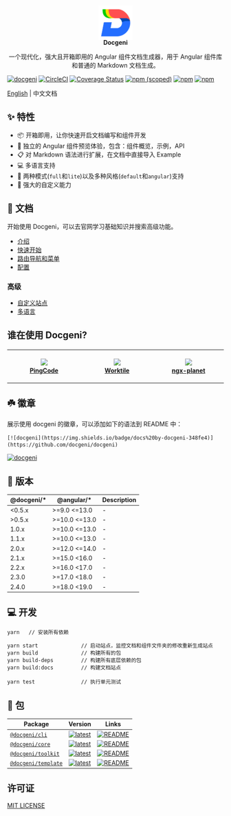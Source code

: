 <p align="center" style="margin-bottom: -20px">
  <a href="https://docgeni.org" target="_blank"><img width="80px" height="80px" src="https://github.com/docgeni/docgeni/blob/master/.docgeni/public/assets/images/logo.png?raw=true" /></a>
</p>
<p align="center">
  <strong>Docgeni</strong>
</p>
<p align="center">
一个现代化，强大且开箱即用的 Angular 组件文档生成器，用于 Angular 组件库和普通的 Markdown 文档生成。
</p>

[![docgeni](https://img.shields.io/badge/docs%20by-docgeni-348fe4)](https://github.com/docgeni/docgeni)
[![CircleCI](https://circleci.com/gh/docgeni/docgeni.svg?style=shield)](https://circleci.com/gh/docgeni/docgeni)
[![Coverage Status][coveralls-image]][coveralls-url]
[![npm (scoped)](https://img.shields.io/npm/v/@docgeni/cli?style=flat)](https://www.npmjs.com/package/@docgeni/cli)
[![npm](https://img.shields.io/npm/dm/@docgeni/cli)](https://www.npmjs.com/package/@docgeni/cli)
[![npm](https://img.shields.io/badge/code_style-prettier-ff69b4.svg?style=flat-square
)](https://github.com/prettier/prettier)


[coveralls-image]: https://coveralls.io/repos/github/docgeni/docgeni/badge.svg?branch=master
[coveralls-url]: https://coveralls.io/github/docgeni/docgeni?branch=master

[English](https://github.com/docgeni/docgeni/blob/master/README.md) | 中文文档

## ✨ 特性
- 📦 开箱即用，让你快速开启文档编写和组件开发
- 🏡 独立的 Angular 组件预览体验，包含：组件概览，示例，API
- 📋 对 Markdown 语法进行扩展，在文档中直接导入 Example
- 💻 多语言支持
- 🎨 两种模式(`full`和`lite`)以及多种风格(`default`和`angular`)支持
- 🚀 强大的自定义能力

## 📖 文档
开始使用 Docgeni，可以去官网学习基础知识并搜索高级功能。
- [介绍](https://docgeni.org/guides/intro)
- [快速开始](https://docgeni.org/guides/getting-started)
- [路由导航和菜单](https://docgeni.org/guides/route-nav-menu)
- [配置](https://docgeni.org/guides/configuration)

### 高级
- [自定义站点](https://docgeni.org/guides/advance/customize)
- [多语言](https://docgeni.org/guides/advance/locales)

## 谁在使用 Docgeni?
<table style="margin-top: 20px;">
  <tr>
    <td width="160" align="center" style="padding: 20px">
      <a target="_blank" href="https://pingcode.com?utm_source=github-docgeni">
        <img src="https://cdn.worktile.com/static/portal/assets/images/logos/square.png" height="40"/>
        <br />
        <strong>PingCode</strong>
      </a>
    </td>
    <td width="160" align="center" style="padding: 20px">
       <a target="_blank" href="https://worktile.com?utm_source=github-docgeni">
        <img src="https://cdn.worktile.com/static/charm/assets/images/team_logo.png" height="40"/>
        <br />
        <strong>Worktile</strong>
      </a>
    </td>
    <td width="160" align="center"  style="padding: 20px">
      <a target="_blank" href="https://github.com/worktile/ngx-planet">
        <img src="https://cdn.worktile.com/open-sources/ngx-tethys/logos/tethys.png" height="40" />
        <br />
        <strong>ngx-planet</strong>
      </a>
    </td> 
  </tr>
</table>

## ☘️ 徽章
展示使用 docgeni 的徽章，可以添加如下的语法到 README 中：

```
[![docgeni](https://img.shields.io/badge/docs%20by-docgeni-348fe4)](https://github.com/docgeni/docgeni)
```

[![docgeni](https://img.shields.io/badge/docs%20by-docgeni-348fe4)](https://github.com/docgeni/docgeni)

## 🎉 版本

@docgeni/*| @angular/*| Description
---| --- | --- 
<0.5.x|>=9.0 <=13.0 | -
\>0.5.x|>=10.0 <=13.0 | -
1.0.x|>=10.0 <=13.0 | -
1.1.x|>=10.0 <=13.0 | -
2.0.x|>=12.0 <=14.0 | -
2.1.x|>=15.0 <16.0 | -
2.2.x|>=16.0 <17.0 | -
2.3.0|>=17.0 <18.0 | -
2.4.0|>=18.0 <19.0 | -

## 💻 开发

```bash
yarn   // 安装所有依赖
```

```bash
yarn start              // 启动站点，监控文档和组件文件夹的修改重新生成站点
yarn build              // 构建所有的包
yarn build-deps         // 构建所有底层依赖的包
yarn build:docs         // 构建文档站点

yarn test               // 执行单元测试
```

## 💼 包

Package| Version| Links
---| --- | --- 
[`@docgeni/cli`](https://npmjs.com/package/@docgeni/cli) | [![latest](https://img.shields.io/npm/v/%40docgeni%2Fcli/latest.svg)](https://npmjs.com/package/@docgeni/cli) | [![README](https://img.shields.io/badge/README--green.svg)](/packages/cli/README.md) 
[`@docgeni/core`](https://npmjs.com/package/@docgeni/core) | [![latest](https://img.shields.io/npm/v/%40docgeni%2Fcore/latest.svg)](https://npmjs.com/package/@docgeni/core) | [![README](https://img.shields.io/badge/README--green.svg)](/packages/core/README.md) 
[`@docgeni/toolkit`](https://npmjs.com/package/@docgeni/toolkit) | [![latest](https://img.shields.io/npm/v/%40docgeni%2Ftoolkit/latest.svg)](https://npmjs.com/package/@docgeni/toolkit)  | [![README](https://img.shields.io/badge/README--green.svg)](/packages/toolkit/README.md) 
[`@docgeni/template`](https://npmjs.com/package/@docgeni/template) | [![latest](https://img.shields.io/npm/v/%40docgeni%2Ftemplate/latest.svg)](https://npmjs.com/package/@docgeni/template)  | [![README](https://img.shields.io/badge/README--green.svg)](/packages/template/README.md) 

## 许可证

[MIT LICENSE](https://github.com/docgeni/docgeni/blob/master/LICENSE)
